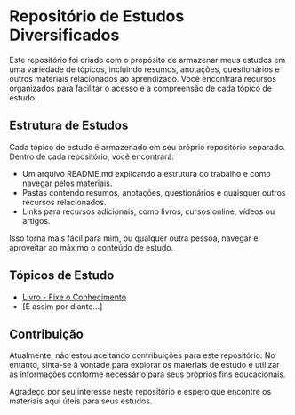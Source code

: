 # Repositório de Estudos Diversificados

Este repositório foi criado com o propósito de armazenar meus estudos em uma variedade de tópicos, incluindo resumos, anotações, questionários e outros materiais relacionados ao aprendizado. Você encontrará recursos organizados para facilitar o acesso e a compreensão de cada tópico de estudo.

## Estrutura de Estudos

Cada tópico de estudo é armazenado em seu próprio repositório separado. Dentro de cada repositório, você encontrará:

- Um arquivo README.md explicando a estrutura do trabalho e como navegar pelos materiais.
- Pastas contendo resumos, anotações, questionários e quaisquer outros recursos relacionados.
- Links para recursos adicionais, como livros, cursos online, vídeos ou artigos.

Isso torna mais fácil para mim, ou qualquer outra pessoa, navegar e aproveitar ao máximo o conteúdo de estudo.

## Tópicos de Estudo

- [Livro - Fixe o Conhecimento](https://github.com/itsGab/meus-estudos/tree/master/Livro%20-%20Fixe%20o%20Conhecimento)
- [E assim por diante...]

## Contribuição

Atualmente, não estou aceitando contribuições para este repositório. No entanto, sinta-se à vontade para explorar os materiais de estudo e utilizar as informações conforme necessário para seus próprios fins educacionais.

Agradeço por seu interesse neste repositório e espero que encontre os materiais aqui úteis para seus estudos.

